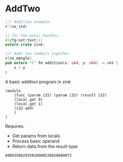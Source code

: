 # AddTwo

```rust
//! Addition example.
#![no_std]

// for the panic handler.
#[cfg(not(test))]
extern crate zink;

/// Adds two numbers together.
#[no_mangle]
pub extern "C" fn addition(x: u64, y: u64) -> u64 {
    x + y
}
```

A basic addition program in zink

```wasm
(module
    (func (param i32) (param i32) (result i32)
    (local.get 0)
    (local.get 1)
    (i32.add)
    )
)
```

Requires: 
- Get params from locals
- Process basic operand
- Return data from the result type

```text
6000356020350160005260206000f3
```
